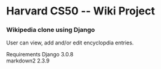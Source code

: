 # Harvard CS50 -- Wiki Project
### Wikipedia clone using Django  
User can view, add and/or edit encyclopdia entries.

Requirements
Django 3.0.8  
markdown2 2.3.9

